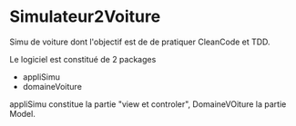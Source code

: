 # Simulateur2Voiture
Simu de voiture dont l'objectif est de de pratiquer CleanCode et TDD.

Le logiciel est constitué de 2 packages
- appliSimu
- domaineVoiture


appliSimu constitue la partie "view et controler",
DomaineVOiture la partie Model.


